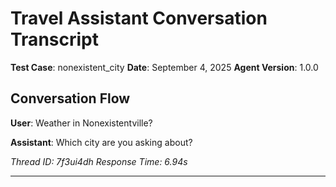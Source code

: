 # Travel Assistant Conversation Transcript

**Test Case**: nonexistent_city
**Date**: September 4, 2025
**Agent Version**: 1.0.0

## Conversation Flow

**User**: Weather in Nonexistentville?

**Assistant**: Which city are you asking about?

*Thread ID: 7f3ui4dh*
*Response Time: 6.94s*

---
